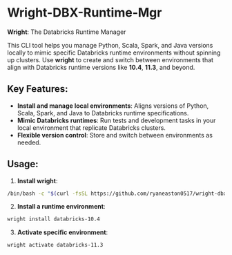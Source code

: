# Wright-DBX-Runtime-Mgr

**Wright**: The Databricks Runtime Manager

This CLI tool helps you manage Python, Scala, Spark, and Java versions locally to mimic specific Databricks runtime environments without spinning up clusters. Use **wright** to create and switch between environments that align with Databricks runtime versions like **10.4**, **11.3**, and beyond.

## Key Features:
- **Install and manage local environments**: Aligns versions of Python, Scala, Spark, and Java to Databricks runtime specifications.
- **Mimic Databricks runtimes**: Run tests and development tasks in your local environment that replicate Databricks clusters.
- **Flexible version control**: Store and switch between environments as needed.

## Usage:
1. **Install wright**: 
  ```bash
  /bin/bash -c "$(curl -fsSL https://github.com/ryaneaston0517/wright-dbx-runtime-mgr/blob/main/.wright_workbench/toolbox/wright_install.sh)"
  ```
2. **Install a runtime environment**:
  ```bash
  wright install databricks-10.4
  ```
3. **Activate specific environment**:
  ```bash
  wright activate databricks-11.3
  ```

